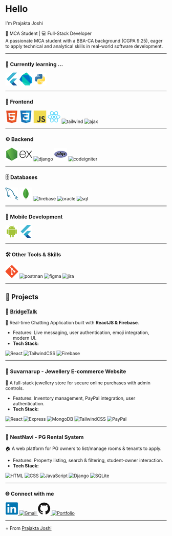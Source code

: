 # Hello 

I'm Prajakta Joshi  

🚀 MCA Student | 💻 Full-Stack Developer  
A passionate MCA student with a BBA-CA background (CGPA 9.25), eager to apply technical and analytical skills in real-world software development.  

---

### 🔭 Currently learning ...
<p align="left">
  <img src="https://raw.githubusercontent.com/devicons/devicon/master/icons/flutter/flutter-original.svg" alt="flutter" width="40" height="40"/>
  <img src="https://raw.githubusercontent.com/devicons/devicon/master/icons/dart/dart-original.svg" alt="dart" width="40" height="40"/>
  <img src="https://raw.githubusercontent.com/devicons/devicon/master/icons/python/python-original.svg" alt="python" width="40" height="40"/>
</p>

---

### 🎨 Frontend
<p align="left">
  <img src="https://raw.githubusercontent.com/devicons/devicon/master/icons/html5/html5-original.svg" alt="html" width="40" height="40"/>
  <img src="https://raw.githubusercontent.com/devicons/devicon/master/icons/css3/css3-original.svg" alt="css" width="40" height="40"/>
  <img src="https://raw.githubusercontent.com/devicons/devicon/master/icons/javascript/javascript-original.svg" alt="javascript" width="40" height="40"/>
  <img src="https://raw.githubusercontent.com/devicons/devicon/master/icons/react/react-original.svg" alt="react" width="40" height="40"/>
  <img src="https://www.vectorlogo.zone/logos/tailwindcss/tailwindcss-icon.svg" alt="tailwind" width="40" height="40"/>
  <img src="https://img.icons8.com/color/48/ajax.png" alt="ajax" width="40" height="40"/>
</p>

---

### ⚙️ Backend
<p align="left">
  <img src="https://raw.githubusercontent.com/devicons/devicon/master/icons/nodejs/nodejs-original.svg" alt="nodejs" width="40" height="40"/>
  <img src="https://raw.githubusercontent.com/devicons/devicon/master/icons/express/express-original.svg" alt="express" width="40" height="40"/>
  <img src="https://cdn.worldvectorlogo.com/logos/django.svg" alt="django" width="40" height="40"/>
  <img src="https://raw.githubusercontent.com/devicons/devicon/master/icons/php/php-original.svg" alt="php" width="40" height="40"/>
  <img src="https://cdn.worldvectorlogo.com/logos/codeigniter.svg" alt="codeigniter" width="40" height="40"/>
</p>

---

### 🗄️ Databases
<p align="left">
  <img src="https://raw.githubusercontent.com/devicons/devicon/master/icons/mysql/mysql-original.svg" alt="mysql" width="40" height="40"/>
  <img src="https://raw.githubusercontent.com/devicons/devicon/master/icons/mongodb/mongodb-original.svg" alt="mongodb" width="40" height="40"/>
  <img src="https://www.vectorlogo.zone/logos/firebase/firebase-icon.svg" alt="firebase" width="40" height="40"/>
  <img src="https://www.vectorlogo.zone/logos/oracle/oracle-icon.svg" alt="oracle" width="40" height="40"/>
  <img src="https://img.icons8.com/color/48/sql.png" alt="sql" width="40" height="40"/>
</p>

---

### 📱 Mobile Development
<p align="left">
  <img src="https://raw.githubusercontent.com/devicons/devicon/master/icons/android/android-original.svg" alt="android" width="40" height="40"/>
  <img src="https://raw.githubusercontent.com/devicons/devicon/master/icons/flutter/flutter-original.svg" alt="flutter" width="40" height="40"/>
</p>

---

### 🛠 Other Tools & Skills
<p align="left">
  <img src="https://raw.githubusercontent.com/devicons/devicon/master/icons/git/git-original.svg" alt="git" width="40" height="40"/>
  <img src="https://www.vectorlogo.zone/logos/getpostman/getpostman-icon.svg" alt="postman" width="40" height="40"/>
  <img src="https://www.vectorlogo.zone/logos/figma/figma-icon.svg" alt="figma" width="40" height="40"/>
  <img src="https://cdn.worldvectorlogo.com/logos/jira-1.svg" alt="jira" width="40" height="40"/>
</p>

---

## 🚀 Projects  

### 🔹 [BridgeTalk](https://bridgetalklogin.web.app/)  
💬 Real-time Chatting Application built with **ReactJS & Firebase**.  
- Features: Live messaging, user authentication, emoji integration, modern UI.  
- **Tech Stack:**
  
![React](https://img.shields.io/badge/React-20232A?logo=react&logoColor=61DAFB)  ![TailwindCSS](https://img.shields.io/badge/Tailwind_CSS-06B6D4?logo=tailwindcss&logoColor=fff)  ![Firebase](https://img.shields.io/badge/Firebase-FFCA28?logo=firebase&logoColor=000)  

---

### 🔹 Suvarnarup - Jewellery E-commerce Website  
💍 A full-stack jewellery store for secure online purchases with admin controls.  
- Features: Inventory management, PayPal integration, user authentication.  
- **Tech Stack:**

![React](https://img.shields.io/badge/React-20232A?logo=react&logoColor=61DAFB)  ![Express](https://img.shields.io/badge/Express.js-000000?logo=express&logoColor=white)  ![MongoDB](https://img.shields.io/badge/MongoDB-4EA94B?logo=mongodb&logoColor=white)  ![TailwindCSS](https://img.shields.io/badge/Tailwind_CSS-06B6D4?logo=tailwindcss&logoColor=fff)  ![PayPal](https://img.shields.io/badge/PayPal-00457C?logo=paypal&logoColor=white)  

---

### 🔹 NestNavi - PG Rental System  
🏠 A web platform for PG owners to list/manage rooms & tenants to apply.  
- Features: Property listing, search & filtering, student-owner interaction.  
- **Tech Stack:**

![HTML](https://img.shields.io/badge/HTML5-E34F26?logo=html5&logoColor=white)  ![CSS](https://img.shields.io/badge/CSS3-1572B6?logo=css3&logoColor=white)  ![JavaScript](https://img.shields.io/badge/JavaScript-F7DF1E?logo=javascript&logoColor=000)  ![Django](https://img.shields.io/badge/Django-092E20?logo=django&logoColor=white)  ![SQLite](https://img.shields.io/badge/SQLite-07405E?logo=sqlite&logoColor=white)  

---
### 🌐 Connect with me
<p align="left">
  <a href="https://linkedin.com/in/prajakta-joshi-1a5002285" target="_blank">
    <img src="https://raw.githubusercontent.com/devicons/devicon/master/icons/linkedin/linkedin-original.svg" alt="LinkedIn" width="40" height="40"/>
  </a>
  <a href="mailto:prajaktajoshi2003@gmail.com">
    <img src="https://cdn-icons-png.flaticon.com/512/281/281769.png" alt="Gmail" width="40" height="40"/>
  </a>
  <a href="https://github.com/pjoshi1812" target="_blank">
    <img src="https://raw.githubusercontent.com/devicons/devicon/master/icons/github/github-original.svg" alt="GitHub" width="40" height="40"/>
  </a>
  <a href="https://portfolio-five-mauve-46.vercel.app/" target="_blank">
    <img src="https://img.icons8.com/external-flaticons-lineal-color-flat-icons/64/000000/external-portfolio-resume-flaticons-lineal-color-flat-icons.png" alt="Portfolio" width="40" height="40"/>
  </a>
</p>

---

⭐️ From [Prajakta Joshi](https://github.com/pjoshi1812)
